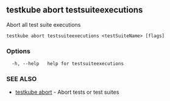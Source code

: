 ## testkube abort testsuiteexecutions

Abort all test suite executions

```
testkube abort testsuiteexecutions <testSuiteName> [flags]
```

### Options

```
  -h, --help   help for testsuiteexecutions
```

### SEE ALSO

* [testkube abort](testkube_abort.md)	 - Abort tests or test suites

